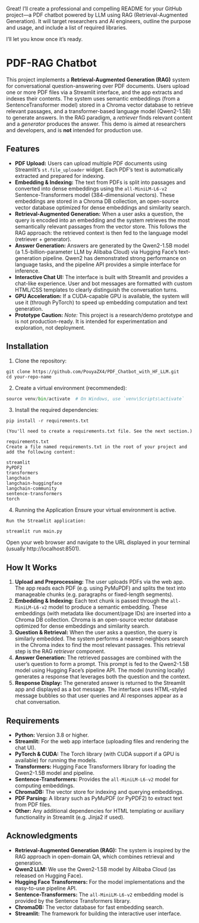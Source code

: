 Great! I’ll create a professional and compelling README for your GitHub project—a PDF chatbot powered by LLM using RAG (Retrieval-Augmented Generation). It will target researchers and AI engineers, outline the purpose and usage, and include a list of required libraries.

I’ll let you know once it’s ready.


# PDF-RAG Chatbot

This project implements a **Retrieval-Augmented Generation (RAG)** system for conversational question-answering over PDF documents. Users upload one or more PDF files via a Streamlit interface, and the app extracts and indexes their contents. The system uses semantic embeddings (from a SentenceTransformer model) stored in a Chroma vector database to retrieve relevant passages, and a transformer-based language model (Qwen2-1.5B) to generate answers. In the RAG paradigm, a *retriever* finds relevant content and a *generator* produces the answer. This demo is aimed at researchers and developers, and is **not** intended for production use.

## Features

* **PDF Upload:** Users can upload multiple PDF documents using Streamlit’s `st.file_uploader` widget. Each PDF’s text is automatically extracted and prepared for indexing.
* **Embedding & Indexing:** The text from PDFs is split into passages and converted into dense embeddings using the `all-MiniLM-L6-v2` Sentence-Transformers model (384-dimensional vectors). These embeddings are stored in a Chroma DB collection, an open-source vector database optimized for dense embeddings and similarity search.
* **Retrieval-Augmented Generation:** When a user asks a question, the query is encoded into an embedding and the system retrieves the most semantically relevant passages from the vector store. This follows the RAG approach: the retrieved context is then fed to the language model (retriever + generator).
* **Answer Generation:** Answers are generated by the Qwen2-1.5B model (a 1.5-billion-parameter LLM by Alibaba Cloud) via Hugging Face’s text-generation pipeline. Qwen2 has demonstrated strong performance on language tasks, and the pipeline API provides a simple interface for inference.
* **Interactive Chat UI:** The interface is built with Streamlit and provides a chat-like experience. User and bot messages are formatted with custom HTML/CSS templates to clearly distinguish the conversation turns.
* **GPU Acceleration:** If a CUDA-capable GPU is available, the system will use it (through PyTorch) to speed up embedding computation and text generation.
* **Prototype Caution:** *Note:* This project is a research/demo prototype and is not production-ready. It is intended for experimentation and exploration, not deployment.

## Installation
1. Clone the repository:
```
git clone https://github.com/PouyaZX4/PDF_Chatbot_with_HF_LLM.git
cd your-repo-name
```

2. Create a virtual environment (recommended):

```python -m venv venv
source venv/bin/activate  # On Windows, use `venv\Scripts\activate`
```
3. Install the required dependencies:
```
pip install -r requirements.txt

(You'll need to create a requirements.txt file. See the next section.)

requirements.txt
Create a file named requirements.txt in the root of your project and add the following content:

streamlit
PyPDF2
transformers
langchain
langchain-huggingface
langchain-community
sentence-transformers
torch
```
4. Running the Application
Ensure your virtual environment is active.
```
Run the Streamlit application:

streamlit run main.py
```
Open your web browser and navigate to the URL displayed in your terminal (usually http://localhost:8501).
## How It Works

1. **Upload and Preprocessing:** The user uploads PDFs via the web app. The app reads each PDF (e.g. using PyMuPDF) and splits the text into manageable chunks (e.g. paragraphs or fixed-length segments).
2. **Embedding & Indexing:** Each text chunk is passed through the `all-MiniLM-L6-v2` model to produce a semantic embedding. These embeddings (with metadata like document/page IDs) are inserted into a Chroma DB collection. Chroma is an open-source vector database optimized for dense embeddings and similarity search.
3. **Question & Retrieval:** When the user asks a question, the query is similarly embedded. The system performs a nearest-neighbors search in the Chroma index to find the most relevant passages. This retrieval step is the RAG *retriever* component.
4. **Answer Generation:** The retrieved passages are combined with the user’s question to form a prompt. This prompt is fed to the Qwen2-1.5B model using Hugging Face’s pipeline API. The model (running locally) generates a response that leverages both the question and the context.
5. **Response Display:** The generated answer is returned to the Streamlit app and displayed as a bot message. The interface uses HTML-styled message bubbles so that user queries and AI responses appear as a chat conversation.

## Requirements

* **Python:** Version 3.8 or higher.
* **Streamlit:** For the web app interface (uploading files and rendering the chat UI).
* **PyTorch & CUDA:** The Torch library (with CUDA support if a GPU is available) for running the models.
* **Transformers:** Hugging Face Transformers library for loading the Qwen2-1.5B model and pipeline.
* **Sentence-Transformers:** Provides the `all-MiniLM-L6-v2` model for computing embeddings.
* **ChromaDB:** The vector store for indexing and querying embeddings.
* **PDF Parsing:** A library such as PyMuPDF (or PyPDF2) to extract text from PDF files.
* **Other:** Any additional dependencies for HTML templating or auxiliary functionality in Streamlit (e.g. Jinja2 if used).

## Acknowledgments

* **Retrieval-Augmented Generation (RAG):** The system is inspired by the RAG approach in open-domain QA, which combines retrieval and generation.
* **Qwen2 LLM:** We use the Qwen2-1.5B model by Alibaba Cloud (as released on Hugging Face).
* **Hugging Face Transformers:** For the model implementations and the easy-to-use pipeline API.
* **Sentence-Transformers:** The `all-MiniLM-L6-v2` embedding model is provided by the Sentence Transformers library.
* **ChromaDB:** The vector database for fast embedding search.
* **Streamlit:** The framework for building the interactive user interface.
